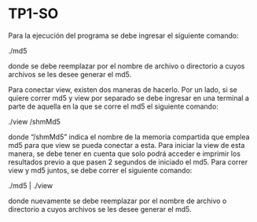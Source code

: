 # TP1-SO

Para la ejecución del programa se debe ingresar el siguiente comando:

./md5 <path>

donde se debe reemplazar <path> por el nombre de archivo o directorio a cuyos archivos se les desee generar el md5.

Para conectar view, existen dos maneras de hacerlo. Por un lado, si se quiere correr md5 y view por separado se debe ingresar en una terminal a parte de aquella en la que se corre el md5 el siguiente comando:

./view /shmMd5

donde “/shmMd5” indica el nombre de la memoria compartida que emplea md5 para que view se pueda conectar a esta. Para iniciar la view de esta manera, se debe tener en cuenta que solo podrá acceder e imprimir los resultados previo a que pasen 2 segundos de iniciado el md5. 
Para correr view y md5 juntos, se debe correr el siguiente comando:

./md5 <path> | ./view 

donde nuevamente se debe reemplazar <path> por el nombre de archivo o directorio a cuyos archivos se les desee generar el md5.
